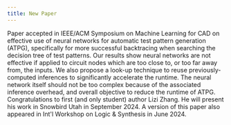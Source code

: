 ```yaml
---
title: New Paper
---
```

Paper accepted in IEEE/ACM Symposium on Machine Learning for CAD on effective use of neural networks for automatic test pattern generation (ATPG), specifically for more successful backtracing when searching the decision tree of test patterns. Our results show neural networks are not effective if applied to circuit nodes which are too close to, or too far away from, the inputs. We also propose a look-up technique to reuse previously-computed inferences to significantly accelerate the runtime. The neural network itself should not be too complex because of the associated inference overhead, and overall objective to reduce the runtime of ATPG. Congratulations to first (and only student) author Lizi Zhang. He will present his work in Snowbird Utah in September 2024. A version of this paper also appeared in Int'l Workshop on Logic & Synthesis in June 2024.
